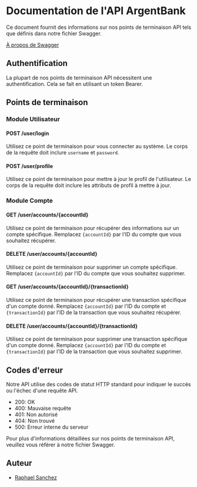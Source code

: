 # Documentation de l'API ArgentBank

Ce document fournit des informations sur nos points de terminaison API tels que définis dans notre fichier Swagger.

[À propos de Swagger](https://swagger.io/)

## Authentification

La plupart de nos points de terminaison API nécessitent une authentification. Cela se fait en utilisant un token Bearer.

## Points de terminaison

### Module Utilisateur

#### POST /user/login

Utilisez ce point de terminaison pour vous connecter au système. Le corps de la requête doit inclure `username` et `password`.

#### POST /user/profile

Utilisez ce point de terminaison pour mettre à jour le profil de l'utilisateur. Le corps de la requête doit inclure les attributs de profil à mettre à jour.

### Module Compte

#### GET /user/accounts/{accountId}

Utilisez ce point de terminaison pour récupérer des informations sur un compte spécifique. Remplacez `{accountId}` par l'ID du compte que vous souhaitez récupérer.

#### DELETE /user/accounts/{accountId}

Utilisez ce point de terminaison pour supprimer un compte spécifique. Remplacez `{accountId}` par l'ID du compte que vous souhaitez supprimer.

#### GET /user/accounts/{accountId}/{transactionId}

Utilisez ce point de terminaison pour récupérer une transaction spécifique d'un compte donné. Remplacez `{accountId}` par l'ID du compte et `{transactionId}` par l'ID de la transaction que vous souhaitez récupérer.

#### DELETE /user/accounts/{accountId}/{transactionId}

Utilisez ce point de terminaison pour supprimer une transaction spécifique d'un compte donné. Remplacez `{accountId}` par l'ID du compte et `{transactionId}` par l'ID de la transaction que vous souhaitez supprimer.

## Codes d'erreur

Notre API utilise des codes de statut HTTP standard pour indiquer le succès ou l'échec d'une requête API.

- 200: OK
- 400: Mauvaise requête
- 401: Non autorisé
- 404: Non trouvé
- 500: Erreur interne du serveur

Pour plus d'informations détaillées sur nos points de terminaison API, veuillez vous référer à notre fichier Swagger.

## Auteur

- [Raphael Sanchez](https://www.linkedin.com/in/raphael-sanchez-design/)
